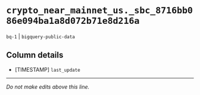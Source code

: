 # `crypto_near_mainnet_us._sbc_8716bb086e094ba1a8d072b71e8d216a`
`bq-1` | `bigquery-public-data`

## Column details
* [TIMESTAMP] `last_update`

-------------------------------------------------------------------------------
*Do not make edits above this line.*
